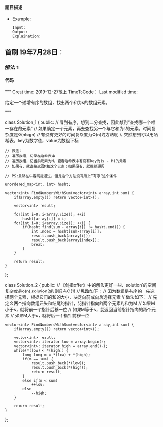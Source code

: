 ## 
#### 题目描述

- Example:
    ```
    Input: 
    Output: 
    Explaination:
    ```  

## 首刷 19年7月28日：
### 解法 1
#### 代码

"""
Creat time: 2019-12-27晚上
TimeToCode：
Last modified time: 

给定一个递增有序的数组，找出两个和为s的数组元素。

"""

class Solution_1 {
public:
    // 看到有序，想到二分查找，因此想到“查找哪一个唯一存在的元素”
    // 如果确定一个元素，再去查找另一个与它和为s的元素，时间复杂度是O(nlogn)
    // 有没有更好的时间复杂度为O(n)的方法呢
    // 突然想到可以用哈希表，key为数字值，value为数组下标

    // 做法：
    // 遍历数组，记录在哈希表中
    // 遍历数组，记当前元素为M，查看哈希表中有没有key为(s - M)的元素
    // 如果有，就直接返回M和这个元素；如果没有，就继续遍历

    // PS:虽然在牛客网能通过，但是这个方法没有用上“有序”这个条件

    unordered_map<int, int> hasht;

    vector<int> FindNumbersWithSum(vector<int> array,int sum) {
        if(array.empty()) return vector<int>();

        vector<int> result;

        for(int i=0; i<array.size(); ++i)
            hasht[array[i]] = i;
        for(int i=0; i<array.size(); ++i) {
            if(hasht.find(sum - array[i]) != hasht.end()) {
                int index = hasht[sum-array[i]];
                result.push_back(array[i]);
                result.push_back(array[index]);
                break;
            }
        }

        return result;
    }
};


class Solution_2 {
public:
    // 《剑指offer》中的解法更好一些，solution1的空间复杂度是o(n),solution2的则只有O(1)
    // 思路如下：
    // 因为数组是有序的，先选择两个元素，根据它们的和的大小，决定向前或向后选择元素
    // 做法如下：
    // 先定义两个指向数组开头和结尾的指针，记指针指向的两个元素的和为M
    // 如果M小于s，就将前一个指针后移一位
    // 如果M等于s，就返回当前指针指向的两个元素
    // 如果M大于s，就将后一个指针前移一位


    vector<int> FindNumbersWithSum(vector<int> array,int sum) {
        if(array.empty()) return vector<int>();

        vector<int> result;
        vector<int>::iterator low = array.begin();
        vector<int>::iterator high = array.end()-1;
        while(*(low) < *(high)) {
            long long m = *(low) + *(high);
            if(m == sum) {
                result.push_back(*(low));
                result.push_back(*(high));
                return result;
            }
            else if(m < sum)
                ++low;
            else
                --high;
        }

        return result;
    }
};